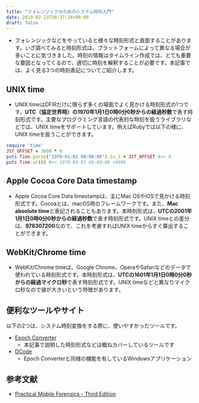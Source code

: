 ```yaml
---
title: "フォレンジックのためのシステム時刻入門"
date: 2019-02-23T20:37:24+09:00
draft: false
---
```


- フォレンジックなどをやっていると様々な時刻形式と直面することがあります。いざ調べてみると時刻形式は、プラットフォームによって異なる場合が多いことに気づきました。時刻の情報はタイムライン作成では、とても重要な要因となってくるので、適切に時刻を解釈することが必要です。本記事では、よく見る3つの時刻表記についてご紹介します。

## UNIX time

- UNIX timeはDFIRだけに限らず多くの場面でよく見かける時刻形式の1つです。**UTC（協定世界時）の1970年1月1日0時0分0秒からの経過秒数**で表す時刻形式です。主要なプログラミング言語の代表的な時刻を扱うライブラリなどでは、UNIX timeをサポートしています。例えばRubyでは以下の様に、UNIX timeを扱うことができます。

```ruby
require 'time'
JST_OFFSET = 3600 * 9
puts Time.parse("1970-01-01 00:00:00").to_i + JST_OFFSET #=> 0
puts Time.at(0) #=> 1970-01-01 09:00:00 +0900
```

## Apple Cocoa Core Data timestamp

- Apple Cocoa Core Data timestampは、主にMac OSやiOSで見かける時刻形式です。Cocoaとは、macOS用のフレームワークです。また、**Mac absolute time**と表記されることもあります。本時刻形式は、**UTCの2001年1月1日0時0分0秒からの経過秒数**で表す時刻形式です。UNIX timeとの差分は、**978307200**なので、これを考慮すればUNIX timeからすぐ算出することができます。

## WebKit/Chrome time

- WebKit/Chrome timeは、Google Chrome、OperaやSafariなどのデータで使われている時刻形式です。本時刻形式は、**UTCの1601年1月1日0時0分0秒からの経過マイクロ秒**で表す時刻形式です。UNIX timeなどと異なりマイクロ秒なので値が大きいという特徴があります。

## 便利なツールやサイト

以下の2つは、システム時刻変換をする際に、使いやすかったツールです。

- [Epoch Converter](https://www.epochconverter.com/)
  - 本記事で説明した時刻形式などは概ねカバーしているツールです
- [DCode](https://www.digital-detective.net/dcode/)
  - Epoch Converterと同様の機能を有しているWindowsアプリケーション

## 参考文献

- [Practical Mobile Forensics - Third Edition](https://www.packtpub.com/networking-and-servers/practical-mobile-forensics-third-edition)
